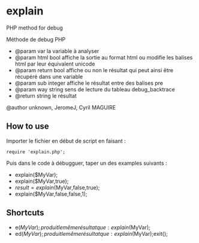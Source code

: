 explain
=======

PHP method for debug


Méthode de debug PHP
 
- @param  var                la variable à analyser
- @param  html     bool      affiche la sortie au format html ou modifie les balises html par leur équivalent unicode
- @param  return   bool      affiche ou non le résultat qui peut ainsi être récupéré dans une variable
- @param  sub      integer   affiche le résultat entre des balises pre
- @param  way      string    sens de lecture du tableau debug_backtrace
- @return          string    le résultat

@author unknown, JeromeJ, Cyril MAGUIRE

How to use
----

Importer le fichier en début de script en faisant :

`require 'explain.php';`

Puis dans le code à débugguer, taper un des examples suivants :

- explain($MyVar);
- explain($MyVar,true);
- $result = explain($MyVar,false,true);
- explain($MyVar,false,false,1);

Shortcuts
--

- e($MyVar); produit le même résultat que :       explain($MyVar);
- ed($MyVar); produit le même résultat que :      explain($MyVar);exit(); 
